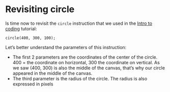 # Revisiting circle

Is time now to revisit the `circle` instruction that we used in the [Intro to coding](tutorial://1) tutorial:

```
circle(400, 300, 100);
```

Let’s better understand the parameters of this instruction:

* The first 2 parameters are the coordinates of the center of the circle. 400 = the coordinate on horizontal, 300 the coordinate on vertical. As we saw (400, 300) is also the middle of the canvas, that’s why our circle appeared in the middle of the canvas. 
* The third parameter is the radius of the circle. The radius is also expressed in pixels

